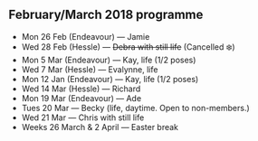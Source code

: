 ## February/March 2018 programme

* Mon 26 Feb (Endeavour) — Jamie
* Wed 28 Feb (Hessle) — <strike>Debra with still life</strike> (Cancelled ❄️)
* Mon 5 Mar (Endeavour) — Kay, life (1/2 poses)
* Wed 7 Mar (Hessle) — Evalynne, life
* Mon 12 Jan (Endeavour) — Kay, life (1/2 poses)
* Wed 14 Mar (Hessle) — Richard
* Mon 19 Mar (Endeavour) — Ade
* Tues 20 Mar — Becky (life, daytime. Open to non-members.)
* Wed 21 Mar — Chris with still life
* Weeks 26 March & 2 April — Easter break